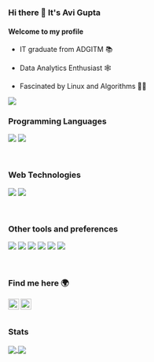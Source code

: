 ### Hi there 👋 It's Avi Gupta


#### Welcome to my profile
- IT graduate from ADGITM 📚

- Data Analytics Enthusiast 🕸️

- Fascinated by Linux and Algorithms 🐱‍💻

![](https://komarev.com/ghpvc/?username=avigupta2798)


### Programming Languages
<img src="https://img.shields.io/badge/-Python-blue?style=flat&logo=python&logoColor=white"> <img src='https://img.shields.io/badge/-C%20&%20C++-659ad2?style=flat&logo=c%2B%2B&logoColor=ffffff'>


</br>


### Web Technologies
<img src='https://img.shields.io/badge/-Django-black?style=flat&logo=django&logoColor=blue'> <img src='https://img.shields.io/badge/-MySQl-black?style=flat&logo=MySQL&logoColor=blue'>

</br>



### Other tools and preferences
<img src="http://img.shields.io/badge/-Git-F1502F?style=flat&logo=git&logoColor=FFFFFF"> <img src="http://img.shields.io/badge/-Github-000000?style=flat&logo=github&logoColor=FFFFFF"> <img src="http://img.shields.io/badge/-VS%20Code-007ACC?style=flat&logo=visual%20studio%20code&logoColor=white">
<img src="http://img.shields.io/badge/-Heroku-430098?style=flat&logo=heroku&logoColor=white"> <img src='https://img.shields.io/badge/-Ubuntu-%23c64423?style=flat&logo=ubuntu&logoColor=yellow'> <img src='https://img.shields.io/badge/-Jupyter-black?style=flat&logo=Jupyter&logoColor=orange'>

</br>



### Find me here 🌍
[<img align="left" alt="avigupta2798 | LinkedIn" width="22px" src="https://cdn.jsdelivr.net/npm/simple-icons@v3/icons/linkedin.svg" />][linkedin]
[<img align="left" alt="avigupta2798 | mail" width="22px" src="https://cdn.jsdelivr.net/npm/simple-icons@v3/icons/gmail.svg" />][gmail]
</br>
</br>




[linkedin]: https://www.linkedin.com/in/avigupta2798/
[gmail]: mailto:avibilasgupta@gmail.com

### Stats

<a href="https://github.com/avigupta2798">
  <img align="center" style="inline block" src="https://github-readme-stats.vercel.app/api?username=avigupta2798&count_private=true&show_icons=true&theme=tokyonight" />
</a>

<a href="https://github.com/avigupta2798">
  <img align="center" src="https://github-readme-stats.vercel.app/api/top-langs/?username=avigupta2798&layout=compact&height=195&width=495" />
</a>



